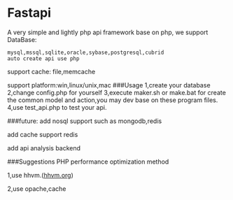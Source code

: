 Fastapi
=======
A very simple and lightly php api framework
base on php,
we support DataBase: 

	mysql,mssql,sqlite,oracle,sybase,postgresql,cubrid
	auto create api use php
support cache: file,memcache

support platform:win,linux/unix,mac
###Usage
	1,create your database
	2,change config.php for yourself
	3,execute maker.sh or make.bat for create the common model and action,you may dev base on these program files.
	4,use test_api.php to test your api.

###future:
add nosql support such as mongodb,redis

add cache support redis

add api analysis backend

###Suggestions
PHP performance optimization method

1,use hhvm.([hhvm.org](http://hhvm.org))

2,use opache,cache
